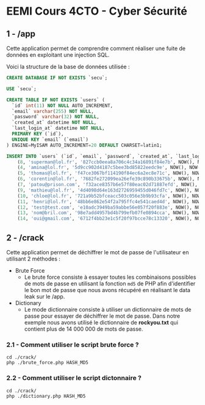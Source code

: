 # EEMI Cours 4CTO - Cyber Sécurité

## 1 - /app
Cette application permet de comprendre comment réaliser une fuite de données en exploitant une injection SQL.

Voici la structure de la base de données utilisée : 
``` sql
CREATE DATABASE IF NOT EXISTS `secu`;

USE `secu`;

CREATE TABLE IF NOT EXISTS `users` (
  `id` int(11) NOT NULL AUTO_INCREMENT,
  `email` varchar(255) NOT NULL,
  `password` varchar(32) NOT NULL,
  `created_at` datetime NOT NULL,
  `last_login_at` datetime NOT NULL,
  PRIMARY KEY (`id`),
  UNIQUE KEY `email` (`email`)
) ENGINE=MyISAM AUTO_INCREMENT=20 DEFAULT CHARSET=latin1;

INSERT INTO `users` (`id`, `email`, `password`, `created_at`, `last_login_at`) VALUES
	(8, 'superman@lol.fr', '827ccb0eea8a706c4c34a16891f84e7b', NOW(), NOW()),
	(4, 'amina@lol.fr', '5d9cc902d4187c5bee3bd85822eedc9e', NOW(), NOW()),
	(5, 'thomas@lol.fr', 'f47ce3067bf114190f84ec6a2ec8e71c', NOW(), NOW()),
	(6, 'corentin@lol.fr', '7682fe272099ea26efe39c890b33675b', NOW(), NOW()),
	(7, 'patou@prison.com', 'f32ace8357b6e57f80eac02d71887efd', NOW(), NOW()),
	(9, 'mathieu@lol.fr', '4d4098d64e163d2726959455d046fd7c', NOW(), NOW()),
	(10, 'chloe@lol.fr', '721a9b52bfceacc503c056e3b9b93cfa', NOW(), NOW()),
	(11, 'henri@lol.fr', '48bb6e862e54f2a795ffc4e541caed4d', NOW(), NOW()),
	(12, 'test@test.com', 'e10adc3949ba59abbe56e057f20f883e', NOW(), NOW()),
	(13, 'nom@bril.com', '98e7add4957bd4b799efb07fe0894cca', NOW(), NOW()),
	(14, 'oui@gmail.com', '6712f4bb23e1c5f20f97bcce78c13320', NOW(), NOW()),
```

## 2 - /crack
Cette application permet de déchiffrer le mot de passe de l'utilisateur en utilisant 2 méthodes : 
- Brute Force
  - Le brute force consiste à essayer toutes les combinaisons possibles de mots de passe en utilisant la fonction `md5` de PHP afin d'identifier le bon mot de passe que nous avons récupéré en réalisant le data leak sur le /app.
- Dictionary
  - Le mode dictionnaire consiste à utiliser un dictionnaire de mots de passe pour essayer de déchiffrer le mot de passe. Dans notre exemple nous avons utilisé le dictionnaire de **rockyou.txt** qui contient plus de 14 000 000 de mots de passe.

### 2.1 - Comment utiliser le script brute force ?
``` ssh
cd ./crack/
php ./brute_force.php HASH_MD5
```

### 2.2 - Comment utiliser le script dictonnaire ?
``` ssh
cd ./crack/
php ./dictionary.php HASH_MD5
```